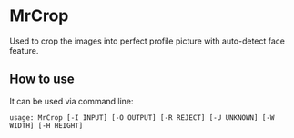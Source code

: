 # MrCrop

Used to crop the images into perfect profile picture with auto-detect face feature.

## How to use
It can be used via command line:

	usage: MrCrop [-I INPUT] [-O OUTPUT] [-R REJECT] [-U UNKNOWN] [-W WIDTH] [-H HEIGHT]
